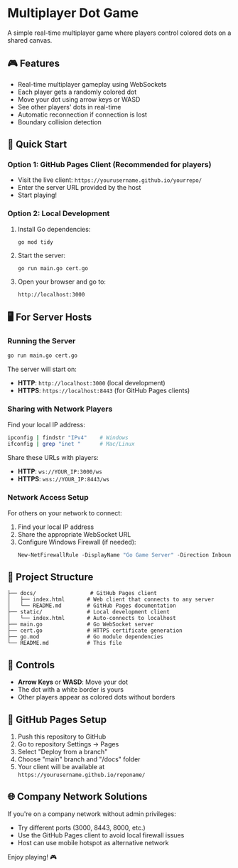 # Multiplayer Dot Game

A simple real-time multiplayer game where players control colored dots on a shared canvas.

## 🎮 Features

- Real-time multiplayer gameplay using WebSockets
- Each player gets a randomly colored dot
- Move your dot using arrow keys or WASD
- See other players' dots in real-time
- Automatic reconnection if connection is lost
- Boundary collision detection

## 🚀 Quick Start

### Option 1: GitHub Pages Client (Recommended for players)
- Visit the live client: `https://yourusername.github.io/yourrepo/`
- Enter the server URL provided by the host
- Start playing!

### Option 2: Local Development
1. Install Go dependencies:
   ```
   go mod tidy
   ```

2. Start the server:
   ```
   go run main.go cert.go
   ```

3. Open your browser and go to:
   ```
   http://localhost:3000
   ```

## 🖥️ For Server Hosts

### Running the Server
```bash
go run main.go cert.go
```

The server will start on:
- **HTTP**: `http://localhost:3000` (local development)
- **HTTPS**: `https://localhost:8443` (for GitHub Pages clients)

### Sharing with Network Players

Find your local IP address:
```bash
ipconfig | findstr "IPv4"    # Windows
ifconfig | grep "inet "      # Mac/Linux
```

Share these URLs with players:
- **HTTP**: `ws://YOUR_IP:3000/ws`
- **HTTPS**: `wss://YOUR_IP:8443/ws`

### Network Access Setup

For others on your network to connect:
1. Find your local IP address
2. Share the appropriate WebSocket URL
3. Configure Windows Firewall (if needed):
   ```powershell
   New-NetFirewallRule -DisplayName "Go Game Server" -Direction Inbound -Protocol TCP -LocalPort 3000,8443 -Action Allow
   ```

## 📁 Project Structure

```
├── docs/                 # GitHub Pages client
│   ├── index.html       # Web client that connects to any server
│   └── README.md        # GitHub Pages documentation
├── static/              # Local development client  
│   └── index.html       # Auto-connects to localhost
├── main.go              # Go WebSocket server
├── cert.go              # HTTPS certificate generation
├── go.mod               # Go module dependencies
└── README.md            # This file
```

## 🎯 Controls

- **Arrow Keys** or **WASD**: Move your dot
- The dot with a white border is yours
- Other players appear as colored dots without borders

## 🔧 GitHub Pages Setup

1. Push this repository to GitHub
2. Go to repository Settings → Pages
3. Select "Deploy from a branch"
4. Choose "main" branch and "/docs" folder
5. Your client will be available at `https://yourusername.github.io/reponame/`

## 🌐 Company Network Solutions

If you're on a company network without admin privileges:
- Try different ports (3000, 8443, 8000, etc.)
- Use the GitHub Pages client to avoid local firewall issues
- Host can use mobile hotspot as alternative network

Enjoy playing! 🎮
